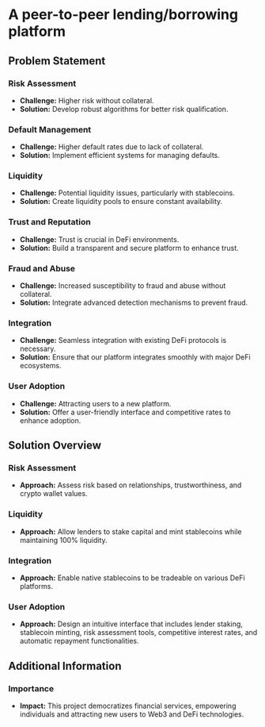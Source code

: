 # A peer-to-peer lending/borrowing platform

## Problem Statement

### Risk Assessment
- **Challenge:** Higher risk without collateral.
- **Solution:** Develop robust algorithms for better risk qualification.

### Default Management
- **Challenge:** Higher default rates due to lack of collateral.
- **Solution:** Implement efficient systems for managing defaults.

### Liquidity
- **Challenge:** Potential liquidity issues, particularly with stablecoins.
- **Solution:** Create liquidity pools to ensure constant availability.

### Trust and Reputation
- **Challenge:** Trust is crucial in DeFi environments.
- **Solution:** Build a transparent and secure platform to enhance trust.

### Fraud and Abuse
- **Challenge:** Increased susceptibility to fraud and abuse without collateral.
- **Solution:** Integrate advanced detection mechanisms to prevent fraud.

### Integration
- **Challenge:** Seamless integration with existing DeFi protocols is necessary.
- **Solution:** Ensure that our platform integrates smoothly with major DeFi ecosystems.

### User Adoption
- **Challenge:** Attracting users to a new platform.
- **Solution:** Offer a user-friendly interface and competitive rates to enhance adoption.

## Solution Overview

### Risk Assessment
- **Approach:** Assess risk based on relationships, trustworthiness, and crypto wallet values.

### Liquidity
- **Approach:** Allow lenders to stake capital and mint stablecoins while maintaining 100% liquidity.

### Integration
- **Approach:** Enable native stablecoins to be tradeable on various DeFi platforms.

### User Adoption
- **Approach:** Design an intuitive interface that includes lender staking, stablecoin minting, risk assessment tools, competitive interest rates, and automatic repayment functionalities.

## Additional Information

### Importance
- **Impact:** This project democratizes financial services, empowering individuals and attracting new users to Web3 and DeFi technologies.

